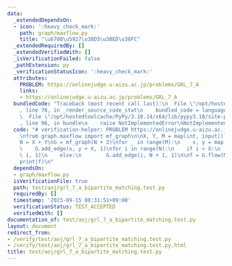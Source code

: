 ```yaml
---
data:
  _extendedDependsOn:
  - icon: ':heavy_check_mark:'
    path: graph/maxflow.py
    title: "\u6700\u5927\u30D5\u30ED\u30FC"
  _extendedRequiredBy: []
  _extendedVerifiedWith: []
  _isVerificationFailed: false
  _pathExtension: py
  _verificationStatusIcon: ':heavy_check_mark:'
  attributes:
    PROBLEM: https://onlinejudge.u-aizu.ac.jp/problems/GRL_7_A
    links:
    - https://onlinejudge.u-aizu.ac.jp/problems/GRL_7_A
  bundledCode: "Traceback (most recent call last):\n  File \"/opt/hostedtoolcache/PyPy/3.10.14/x64/lib/pypy3.10/site-packages/onlinejudge_verify/documentation/build.py\"\
    , line 76, in _render_source_code_stat\n    bundled_code = language.bundle(\n\
    \  File \"/opt/hostedtoolcache/PyPy/3.10.14/x64/lib/pypy3.10/site-packages/onlinejudge_verify/languages/python.py\"\
    , line 96, in bundle\n    raise NotImplementedError\nNotImplementedError\n"
  code: "# verification-helper: PROBLEM https://onlinejudge.u-aizu.ac.jp/problems/GRL_7_A\n\
    \nfrom graph.maxflow import mf_graph\n\nX, Y, M = map(int, input().split())\n\
    N = X + Y\nG = mf_graph(N + 2)\nfor _ in range(M):\n    x, y = map(int, input().split())\n\
    \    G.add_edge(x, y + X, 1)\nfor i in range(N):\n    if i < X:\n        G.add_edge(N,\
    \ i, 1)\n    else:\n        G.add_edge(i, N + 1, 1)\n\nf = G.flow(N, N + 1)\n\
    print(f)\n"
  dependsOn:
  - graph/maxflow.py
  isVerificationFile: true
  path: test/aoj/grl_7_a_bipartite_matching.test.py
  requiredBy: []
  timestamp: '2023-09-15 08:31:51+09:00'
  verificationStatus: TEST_ACCEPTED
  verifiedWith: []
documentation_of: test/aoj/grl_7_a_bipartite_matching.test.py
layout: document
redirect_from:
- /verify/test/aoj/grl_7_a_bipartite_matching.test.py
- /verify/test/aoj/grl_7_a_bipartite_matching.test.py.html
title: test/aoj/grl_7_a_bipartite_matching.test.py
---
```

